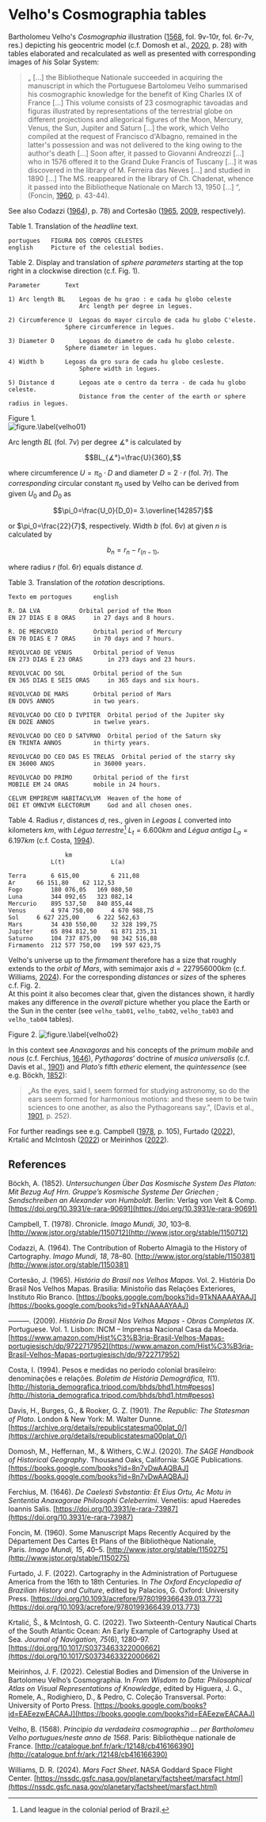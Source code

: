# Velho's Cosmographia tables

Bartholomeu Velho's *Cosmographia* illustration ([1568](http://catalogue.bnf.fr/ark:/12148/cb416166390), fol. 9v-10r, fol. 6r-7v, res.) depicting his geocentric model (c.f. Domosh et al., [2020](https://books.google.com/books?id=8n7vDwAAQBAJ), p. 28) with tables elaborated and recalculated as well as presented with corresponding images of *his*  Solar System:

>„ [...] the Bibliotheque Nationale succeeded in acquiring the manuscript in which the Portuguese Bartolomeu Velho summarised his cosmographic knowledge for the benefit of King Charles IX of France [...] This volume consists of 23 cosmographic tavoadas and figuras illustrated by representations of the terrestrial globe on different projections and allegorical figures of the Moon, Mercury, Venus, the Sun, Jupiter and Saturn  [...] the work, which Velho compiled at the request of Francisco d'Albagno, remained in the latter's possession and was not delivered to the king owing to the author's death [...] Soon after, it passed to Giovanni Andreozzi [...] who in 1576 offered it to the Grand Duke Francis of Tuscany [...]  it was discovered in the library of M. Ferreira das Neves [...] and studied in 1890 [...] The MS. reappeared in the library of Ch. Chadenat, whence it passed into the Bibliotheque Nationale on March 13, 1950 [...] “, (Foncin, [1960](http://www.jstor.org/stable/1150275), p. 43-44).

See also Codazzi ([1964](http://www.jstor.org/stable/1150381)), p. 78) and Cortesão ([1965](https://books.google.com/books?id=9TkNAAAAYAAJ), [2009](https://www.amazon.com/Hist%C3%B3ria-Brasil-Velhos-Mapas-portugiesisch/dp/9722717952), respectively).

Table 1. Translation of the *headline* text.		
~~~
portugues	FIGURA DOS CORPOS CELESTES			
english		Picture of the celestial bodies.
~~~

Table 2. Display and translation of *sphere parameters* starting at the top right in a clockwise direction (c.f. Fig. 1).		
~~~
Parameter		Text	

1) Arc length BL	Legoas de hu grao : e cada hu globo celeste
                	Arc length per degree in legues.	

2) Circumference U	Legoas do mayor circulo de cada hu globo C'eleste.				
          		Sphere circumference in legues.	

3) Diameter D		Legoas do diametro de cada hu globo celeste.	
         		Sphere diameter in legues.	

4) Width b		Legoas da gro sura de cada hu globo cesleste.	
                	Sphere width in legues.	
	
5) Distance d		Legoas ate o centro da terra ‐ de cada hu globo celeste.
                	Distance from the center of the earth or sphere radius in legues.  
~~~
Figure 1. 		
![figure.\label{velho01}](velho01.png)

Arc length *BL* (fol. 7v) per degree $∡°$ is calculated by

$$BL_{∡°}=\frac{U}{360},$$

where circumference $U=\pi_0⋅D$ and diameter $D=2⋅r$ (fol. 7r). The *corresponding* circular constant $\pi_0$ used by Velho can be derived from given $U_0$ and $D_0$ as

$$\pi_0=\frac{U_0}{D_0}= 3.\overline{142857}$$

or $\pi_0=\frac{22}{7}$, respectively. Width $b$ (fol. 6v) at given $n$ is calculated by

$$b_n=r_n-r_{(n-1)},$$

where radius $r$ (fol. 6r) equals distance $d$.

Table 3. Translation of the *rotation* descriptions.		
~~~
Texto em portogues		english

R. DA LVA			Orbital period of the Moon
EN 27 DIAS E 8 ORAS		in 27 days and 8 hours.

R. DE MERCVRIO			Orbital period of Mercury
EN 70 DIAS E 7 ORAS		in 70 days and 7 hours.

REVOLVCAO DE VENUS		Orbital period of Venus
EN 273 DIAS E 23 ORAS		in 273 days and 23 hours.

REVOLVCAC DO SOL		Orbital period of the Sun
EN 365 DIAS E SEIS ORAS		in 365 days and six hours.

REVOLVCAO DE MARS		Orbital period of Mars
EN DOVS ANNOS			in two years.

REVOLVCAO DO CEO D IVPITER	Orbital period of the Jupiter sky
EN DOZE ANNOS			in twelve years.

REVOLVCAO DO CEO D SATVRNO	Orbital period of the Saturn sky
EN TRINTA ANNOS			in thirty years.

REVOLVCAO DO CEO DAS ES TRELAS	Orbital period of the starry sky
EN 36000 ANOS			in 36000 years.

REVOLVCAO DO PRIMO		Orbital period of the first
MOBILE EM 24 ORAS		mobile in 24 hours.

CELVM EMPIREVM HABITACVLVM	Heaven of the home of
DEI ET OMNIVM ELECTORUM		God and all chosen ones.
~~~
Table 4. Radius *r*, distances *d*, res., given in *Legoas* $L$ converted into kilometers *km*, with *Légua terrestre*[^1] $L_t=6.600km$ and *Légua antiga* $L_a=6.197km$ (c.f. Costa, [1994](http://historia_demografica.tripod.com/bhds/bhd1.htm#pesos)).
[^1]:Land league in the colonial period of Brazil.
~~~
                km		
        	L(t)             L(a)
	
Terra	 	6 615,00         6 211,08 	
Ar	 	66 151,80 	 62 112,53 	 
Fogo		180 076,05 	 169 080,50 	 
Luna		344 092,65 	 323 082,14 	 
Mercurio	895 537,50 	 840 855,44 	 
Venus		4 974 750,00 	 4 670 988,75 	 
Sol	 	6 627 225,00 	 6 222 562,63 	 
Mars	 	34 430 550,00 	 32 328 199,75 	 
Jupiter	 	65 894 812,50 	 61 871 235,31 	 
Saturno	 	104 737 875,00 	 98 342 516,88 	 
Firmamento	212 577 750,00 	 199 597 623,75  
~~~
Velho's universe up to the *firmament* therefore has a size that roughly extends to the *orbit of Mars*, with semimajor axis $d=227956000km$ (c.f. Williams, [2024](https://nssdc.gsfc.nasa.gov/planetary/factsheet/marsfact.html)).
For the corresponding *distances* or *sizes* of the spheres c.f. Fig. 2.  
At this point it also becomes clear that, given the distances shown, it hardly makes any difference in the *overall* picture whether you place the Earth or the Sun in the center (see `velho_tab01`, `velho_tab02`, `velho_tab03` and `velho_tab04` tables).  

Figure 2.
![figure.\label{velho02}](velho02.png)

In this context see *Anaxagoras* and his concepts of the *primum mobile* and *nous* (c.f. Ferchius, [1646](https://doi.org/10.3931/e-rara-73987)), *Pythagoras‘* doctrine of *musica universalis* (c.f. Davis et al., [1901](https://archive.org/details/republicstatesma00plat_0/)) and *Plato’s* fifth *etheric* element, the *quintessence* (see e.g. Böckh, [1852](https://doi.org/10.3931/e-rara-90691)):

>„As the eyes, said I, seem formed for studying astronomy, so do the ears seem formed for harmonious motions: and these seem to be twin sciences to one another, as also the Pythagoreans say.", (Davis et al., [1901](https://archive.org/details/republicstatesma00plat_0/), p. 252).
>
For further readings see e.g. Campbell ([1978](http://www.jstor.org/stable/1150712), p. 105), Furtado ([2022](https://doi.org/10.1093/acrefore/9780199366439.013.773)), Krtalić and McIntosh ([2022](https://doi.org/10.1017/S0373463322000662)) or Meirinhos ([2022](https://books.google.com/books?id=EAEezwEACAAJ)).

## References

Böckh, A. (1852). *Untersuchungen Über Das Kosmische System Des Platon: Mit Bezug Auf Hrn. Gruppe’s Kosmische Systeme Der Griechen ; Sendschreiben an Alexander von Humboldt*. Berlin: Verlag von Veit & Comp. [https://doi.org/10.3931/e-rara-90691](https://doi.org/10.3931/e-rara-90691)

Campbell, T. (1978). Chronicle. *Imago Mundi, 30*, 103–8. [http://www.jstor.org/stable/1150712](http://www.jstor.org/stable/1150712)

Codazzi, A. (1964). The Contribution of Roberto Almagià to the History of Cartography. *Imago Mundi, 18*, 78–80. [http://www.jstor.org/stable/1150381](http://www.jstor.org/stable/1150381)

Cortesão, J. (1965). *História do Brasil nos Velhos Mapas*. Vol. 2. História Do Brasil Nos Velhos Mapas. Brasilia: Ministor̄io das Relações Exteriores, Instituto Rio Branco. [https://books.google.com/books?id=9TkNAAAAYAAJ](https://books.google.com/books?id=9TkNAAAAYAAJ)

———. (2009). *História Do Brasil Nos Velhos Mapas - Obras Completas IX*. Portuguese. Vol. 1. Lisbon: INCM – Imprensa Nacional Casa da Moeda. [https://www.amazon.com/Hist%C3%B3ria-Brasil-Velhos-Mapas-portugiesisch/dp/9722717952](https://www.amazon.com/Hist%C3%B3ria-Brasil-Velhos-Mapas-portugiesisch/dp/9722717952)

Costa, I. (1994). Pesos e medidas no período colonial brasileiro: denominações e relações. *Boletim de História Demográfica, 1*(1). [http://historia_demografica.tripod.com/bhds/bhd1.htm#pesos](http://historia_demografica.tripod.com/bhds/bhd1.htm#pesos)

Davis, H., Burges, G., & Rooker, G. Z. (1901). *The Republic: The Statesman of Plato*. London & New York: M. Walter Dunne. [https://archive.org/details/republicstatesma00plat_0/](https://archive.org/details/republicstatesma00plat_0/)

Domosh, M., Heffernan, M., & Withers, C.W.J. (2020). *The SAGE Handbook of Historical Geography*. Thousand Oaks, California: SAGE Publications. [https://books.google.com/books?id=8n7vDwAAQBAJ](https://books.google.com/books?id=8n7vDwAAQBAJ)

Ferchius, M. (1646). *De Caelesti Svbstantia: Et Eius Ortu, Ac Motu in Sententia Anaxagorae Philosophi Celeberrimi*. Venetiis: apud Haeredes Ioannis Salis. [https://doi.org/10.3931/e-rara-73987](https://doi.org/10.3931/e-rara-73987)

Foncin, M. (1960). Some Manuscript Maps Recently Acquired by the Département Des Cartes Et Plans of the Bibliothèque Nationale, Paris. *Imago Mundi, 15*, 40–5. [http://www.jstor.org/stable/1150275](http://www.jstor.org/stable/1150275)

Furtado, J. F. (2022). Cartography in the Administration of Portuguese America from the 16th to 18th Centuries. In *The Oxford Encyclopedia of Brazilian History and Culture*, edited by Palacios, G. Oxford: University Press. [https://doi.org/10.1093/acrefore/9780199366439.013.773](https://doi.org/10.1093/acrefore/9780199366439.013.773)

Krtalić, Š., & McIntosh, G. C. (2022). Two Sixteenth-Century Nautical Charts of the South Atlantic Ocean: An Early Example of Cartography Used at Sea. *Journal of Navigation, 75*(6), 1280–97. [https://doi.org/10.1017/S0373463322000662](https://doi.org/10.1017/S0373463322000662)

Meirinhos, J. F. (2022). Celestial Bodies and Dimension of the Universe in Bartolomeu Velho’s Cosmographia. In *From Wisdom to Data: Philosophical Atlas on Visual Representations of Knowledge*, edited by Higuera, J. G., Romele, A., Rodighiero, D., & Pedro, C. Coleção Transversal. Porto: University of Porto Press. [https://books.google.com/books?id=EAEezwEACAAJ](https://books.google.com/books?id=EAEezwEACAAJ)

Velho, B. (1568). *Principio da verdadeira cosmographia ... per Bartholomeu Velho portugues/neste anno de 1568*. Paris: Bibliothèque nationale de France. [http://catalogue.bnf.fr/ark:/12148/cb416166390](http://catalogue.bnf.fr/ark:/12148/cb416166390)

Williams, D. R. (2024). *Mars Fact Sheet*. NASA Goddard Space Flight Center. [https://nssdc.gsfc.nasa.gov/planetary/factsheet/marsfact.html](https://nssdc.gsfc.nasa.gov/planetary/factsheet/marsfact.html)
